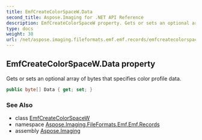 ```yaml
---
title: EmfCreateColorSpaceW.Data
second_title: Aspose.Imaging for .NET API Reference
description: EmfCreateColorSpaceW property. Gets or sets an optional array of bytes that specifies color profile data
type: docs
weight: 30
url: /net/aspose.imaging.fileformats.emf.emf.records/emfcreatecolorspacew/data/
---
```

## EmfCreateColorSpaceW.Data property

Gets or sets an optional array of bytes that specifies color profile data.

```csharp
public byte[] Data { get; set; }
```

### See Also

* class [EmfCreateColorSpaceW](../)
* namespace [Aspose.Imaging.FileFormats.Emf.Emf.Records](../../emfcreatecolorspacew/)
* assembly [Aspose.Imaging](../../../)


